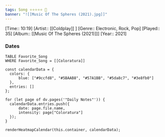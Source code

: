 ```yaml
---
tags: Song ⭐⭐⭐⭐⭐ 💛
banner: "![[Music Of The Spheres (2021).jpg]]"
---
```

[Time:: 10:19]
[Artist:: [[Coldplay]] ]
[Genre:: Electronic, Rock, Pop]
[Played:: 35]
[Album:: [[Music Of The Spheres (2021)]]]
[Year:: 2021]
### Dates
````dataview
TABLE Favorite_Song
WHERE Favorite_Song = [[Coloratura]]
````

  ```dataviewjs
const calendarData = { 
	colors: { 
		blue: ["#9ccfd8", "#5BAAB8", "#57A1BB", "#5da8c7", "#3e8fb0"] 
	}, 
	entries: [] 
}; 

for (let page of dv.pages('"Daily Notes"')) { 
	calendarData.entries.push({ 
		date: page.file.name, 
		intensity: page["Coloratura"]
	}); 
} 

renderHeatmapCalendar(this.container, calendarData);
```
